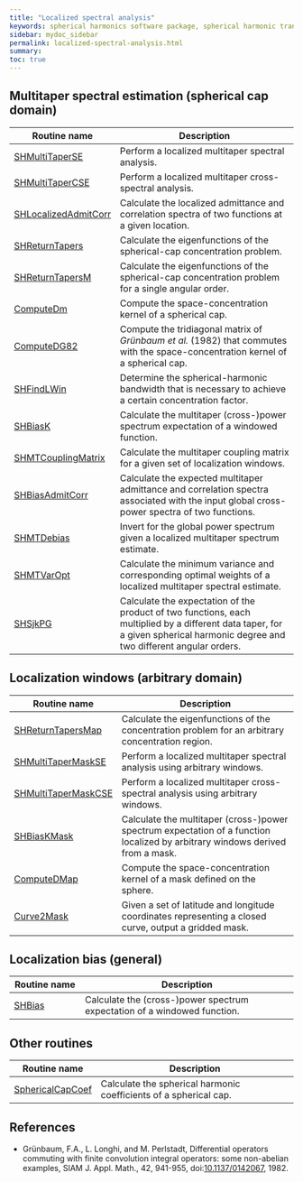 ```yaml
---
title: "Localized spectral analysis"
keywords: spherical harmonics software package, spherical harmonic transform, legendre functions, multitaper spectral analysis, fortran, Python, gravity, magnetic field
sidebar: mydoc_sidebar
permalink: localized-spectral-analysis.html
summary: 
toc: true
---
```


<style>
table:nth-of-type(n) {
    display:table;
    width:100%;
}
table:nth-of-type(n) th:nth-of-type(2) {
    width:75%;
}
</style>

## Multitaper spectral estimation (spherical cap domain)

| Routine name | Description |
| ------------ | ----------- |
| [SHMultiTaperSE](shmultitaperse.html) | Perform a localized multitaper spectral analysis. |
| [SHMultiTaperCSE](shmultitapercse.html) | Perform a localized multitaper cross-spectral analysis. |
| [SHLocalizedAdmitCorr](shlocalizedadmitcorr.html) | Calculate the localized admittance and correlation spectra of two functions at a given location. |
| [SHReturnTapers](shreturntapers.html) | Calculate the eigenfunctions of the spherical-cap concentration problem. |
| [SHReturnTapersM](shreturntapersm.html) | Calculate the eigenfunctions of the spherical-cap concentration problem for a single angular order. |
| [ComputeDm](computedm.html) | Compute the space-concentration kernel of a spherical cap. |
| [ComputeDG82](computedg82.html) | Compute the tridiagonal matrix of *Gr&uuml;nbaum et al.* (1982) that commutes with the space-concentration kernel of a spherical cap. |
| [SHFindLWin](shfindlwin.html) | Determine the spherical-harmonic bandwidth that is necessary to achieve a certain concentration factor. |
| [SHBiasK](shbiask.html) | Calculate the multitaper (cross-)power spectrum expectation of a windowed function. |
| [SHMTCouplingMatrix](shmtcouplingmatrix.html) | Calculate the multitaper coupling matrix for a given set of localization windows. |
| [SHBiasAdmitCorr](shbiasadmitcorr.html) | Calculate the expected multitaper admittance and correlation spectra associated with the input global cross-power spectra of two functions. |
| [SHMTDebias](shmtdebias.html) | Invert for the global power spectrum given a localized multitaper spectrum estimate. |
| [SHMTVarOpt](shmtvaropt.html) | Calculate the minimum variance and corresponding optimal weights of a localized multitaper spectral estimate. |
| [SHSjkPG](shsjkpg.html) | Calculate the expectation of the product of two functions, each multiplied by a different data taper, for a given spherical harmonic degree and two different angular orders. |

## Localization windows (arbitrary domain)

| Routine name | Description |
| ------------ | ----------- |
| [SHReturnTapersMap](shreturntapersmap.html) | Calculate the eigenfunctions of the concentration problem for an arbitrary concentration region. |
| [SHMultiTaperMaskSE](shmultitapermaskse.html) | Perform a localized multitaper spectral analysis using arbitrary windows. |
| [SHMultiTaperMaskCSE](shmultitapermaskcse.html) | Perform a localized multitaper cross-spectral analysis using arbitrary windows. |
| [SHBiasKMask](shbiaskmask.html) | Calculate the multitaper (cross-)power spectrum expectation of a function localized by arbitrary windows derived from a mask. |
| [ComputeDMap](computedmap.html) | Compute the space-concentration kernel of a mask defined on the sphere. |
| [Curve2Mask](curve2mask.html) | Given a set of latitude and longitude coordinates representing a closed curve, output a gridded mask. |

## Localization bias (general)

| Routine name | Description |
| ------------ | ----------- |
| [SHBias](shbias.html) | Calculate the (cross-)power spectrum expectation of a windowed function. |

## Other routines

| Routine name | Description |
| ------------ | ----------- |
| [SphericalCapCoef](sphericalcapcoef.html) | Calculate the spherical harmonic coefficients of a spherical cap. |

## References

* Grünbaum, F.A., L. Longhi, and M. Perlstadt, Differential operators commuting with finite convolution integral operators: some non-abelian examples, SIAM J. Appl. Math., 42, 941-955, doi:[10.1137/0142067](https://dx.doi.org/10.1137/0142067), 1982.
